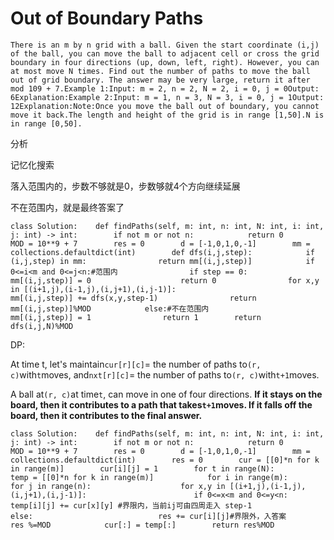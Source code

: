 # Out of Boundary Paths

```text
There is an m by n grid with a ball. Given the start coordinate (i,j) of the ball, you can move the ball to adjacent cell or cross the grid boundary in four directions (up, down, left, right). However, you can at most move N times. Find out the number of paths to move the ball out of grid boundary. The answer may be very large, return it after mod 109 + 7.Example 1:Input: m = 2, n = 2, N = 2, i = 0, j = 0Output: 6Explanation:Example 2:Input: m = 1, n = 3, N = 3, i = 0, j = 1Output: 12Explanation:Note:Once you move the ball out of boundary, you cannot move it back.The length and height of the grid is in range [1,50].N is in range [0,50].
```

分析

记忆化搜索

落入范围内的，步数不够就是0，步数够就4个方向继续延展

不在范围内，就是最终答案了

```text
class Solution:    def findPaths(self, m: int, n: int, N: int, i: int, j: int) -> int:        if not m or not n:            return 0        MOD = 10**9 + 7        res = 0        d = [-1,0,1,0,-1]        mm = collections.defaultdict(int)        def dfs(i,j,step):            if (i,j,step) in mm:                return mm[(i,j,step)]            if 0<=i<m and 0<=j<n:#范围内                if step == 0:                    mm[(i,j,step)] = 0                    return 0                for x,y in [(i+1,j),(i-1,j),(i,j+1),(i,j-1)]:                    mm[(i,j,step)] += dfs(x,y,step-1)                return mm[(i,j,step)]%MOD            else:#不在范围内                mm[(i,j,step)] = 1                return 1        return dfs(i,j,N)%MOD
```

DP:

At time t, let's maintain`cur[r][c]`= the number of paths to`(r, c)`with`t`moves, and`nxt[r][c]`= the number of paths to`(r, c)`with`t+1`moves.

A ball at`(r, c)`at time`t`, can move in one of four directions. **If it stays on the board, then it contributes to a path that takes`t+1`moves. If it falls off the board, then it contributes to the final answer.**

```text
class Solution:    def findPaths(self, m: int, n: int, N: int, i: int, j: int) -> int:        if not m or not n:            return 0        MOD = 10**9 + 7        res = 0        d = [-1,0,1,0,-1]        mm = collections.defaultdict(int)        res = 0        cur = [[0]*n for k in range(m)]        cur[i][j] = 1        for t in range(N):            temp = [[0]*n for k in range(m)]            for i in range(m):                for j in range(n):                    for x,y in [(i+1,j),(i-1,j),(i,j+1),(i,j-1)]:                        if 0<=x<m and 0<=y<n:                            temp[i][j] += cur[x][y] #界限内，当前ij可由四周走入 step-1                        else:                            res += cur[i][j]#界限外，入答案                            res %=MOD            cur[:] = temp[:]        return res%MOD
```

